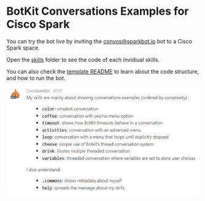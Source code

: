 # BotKit Conversations Examples for Cisco Spark

You can try the bot live by inviting the convos@sparkbot.io bot to a Cisco Spark space.

Open the [skills](skills/) folder to see the code of each invidiual skills.

You can also check the [template README](../template) to learn about the code structure, and how to run the bot.

![convo](../docs/img/convo.png)
